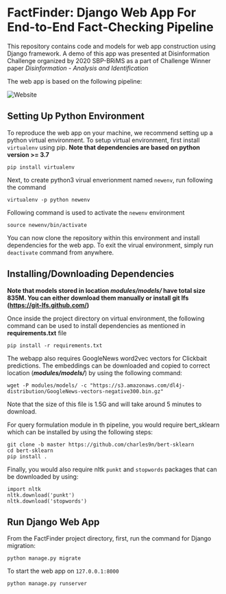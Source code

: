 # FactFinder: Django Web App For End-to-End Fact-Checking Pipeline
This repository contains code and models for web app construction using Django framework. A demo of this app was presented at Disinformation Challenge organized by 2020 SBP-BRiMS as a part of Challenge Winner paper *Disinformation - Analysis and Identification*

The web app is based on the following pipeline:

![Website](https://user-images.githubusercontent.com/25678184/111694946-e7806780-8808-11eb-9ecc-c35c4ea24ee8.png)

## Setting Up Python Environment
To reproduce the web app on your machine, we recommend setting up a python virtual environment. To setup virtual environment, first install `virtualenv` using pip. **Note that dependencies are based on python version >= 3.7**

```
pip install virtualenv
```

Next, to create python3 virual enverionment named `newenv`, run following the command

```
virtualenv -p python newenv
```

Following command is used to activate the `newenv` environment

```
source newenv/bin/activate
```
You can now clone the repository within this environment and install dependencies for the web app. To exit the virual environment, simply run `deactivate` command from anywhere.

## Installing/Downloading Dependencies
**Note that models stored in location *modules/models/* have total size 835M. You can either download them manually or install git lfs (https://git-lfs.github.com/)**

Once inside the project directory on virtual environment, the following command can be used to install dependencies as mentioned in **requirements.txt** file

```
pip install -r requirements.txt
```
The webapp also requires GoogleNews word2vec vectors for Clickbait predictions. The embeddings can be downloaded and copied to correct location (***modules/models/***) by using the following command:

```
wget -P modules/models/ -c "https://s3.amazonaws.com/dl4j-distribution/GoogleNews-vectors-negative300.bin.gz"
```
Note that the size of this file is 1.5G and will take around 5 minutes to download.

For query formulation module in th pipeline, you would require bert_sklearn which can be installed by using the following steps:

```
git clone -b master https://github.com/charles9n/bert-sklearn
cd bert-sklearn
pip install .
```

Finally, you would also require nltk `punkt` and `stopwords` packages that can be downloaded by using:
```
import nltk
nltk.download('punkt')
nltk.download('stopwords')
```

## Run Django Web App
From the FactFinder project directory, first, run the command for Django migration:

```
python manage.py migrate
```
To start the web app on `127.0.0.1:8000`

```
python manage.py runserver
```
